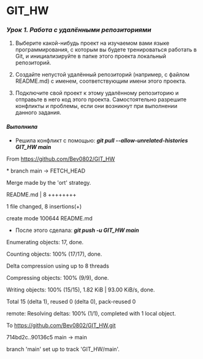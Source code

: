 # GIT_HW

### _Урок 1. Работа с удалёнными репозиториями_

1. Выберите какой-нибудь проект на изучаемом вами языке программирования, с которым вы будете тренироваться работать в Git, и инициализируйте в папке этого проекта локальный репозиторий.

2. Создайте непустой удалённый репозиторий (например, с файлом README.md) с именем, соответствующим имени этого проекта.

3. Подключите свой проект к этому удалённому репозиторию и отправьте в него код этого проекта. Самостоятельно разрешите конфликты и проблемы, если они возникнут при выполнении данного задания.

#### _Выполнила_

- Решила конфликт с помощью: _**git pull --allow-unrelated-histories GIT_HW main**_

From https://github.com/Bev0802/GIT_HW

\* branch main -> FETCH_HEAD

Merge made by the 'ort' strategy.

README.md | 8 ++++++++

1 file changed, 8 insertions(+)

create mode 100644 README.md

- После этого сделала: _**git push -u GIT_HW main**_

Enumerating objects: 17, done.

Counting objects: 100% (17/17), done.  

Delta compression using up to 8 threads

Compressing objects: 100% (9/9), done. 

Writing objects: 100% (15/15), 1.82 KiB | 93.00 KiB/s, done.

Total 15 (delta 1), reused 0 (delta 0), pack-reused 0       

remote: Resolving deltas: 100% (1/1), completed with 1 local object.

To https://github.com/Bev0802/GIT_HW.git

   714bd2c..90136c5  main -> main

branch 'main' set up to track 'GIT_HW/main'. 


